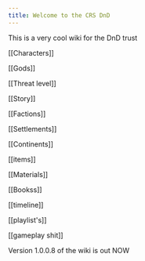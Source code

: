 ```yaml
---
title: Welcome to the CRS DnD
---
```


This is a very cool wiki for the DnD trust

[[Characters]]

[[Gods]]

[[Threat level]]

[[Story]]

[[Factions]]

[[Settlements]]

[[Continents]]

[[items]]

[[Materials]]

[[Bookss]]

[[timeline]]

[[playlist's]]

[[gameplay shit]]


Version 1.0.0.8 of the wiki is out NOW


